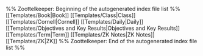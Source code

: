 %% Zoottelkeeper: Beginning of the autogenerated index file list  %%
 [[Templates/Book|Book]]
 [[Templates/Class|Class]]
 [[Templates/Cornell|Cornell]]
 [[Templates/Daily|Daily]]
 [[Templates/Objectives and Key Results|Objectives and Key Results]]
 [[Templates/Term|Term]]
 [[Templates/ZK Notes|ZK Notes]]
 [[Templates/ZK|ZK]]
%% Zoottelkeeper: End of the autogenerated index file list  %%
